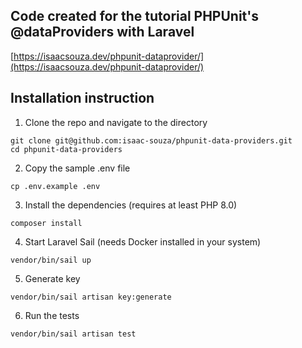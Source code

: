 ## Code created for the tutorial PHPUnit's @dataProviders with Laravel

[https://isaacsouza.dev/phpunit-dataprovider/](https://isaacsouza.dev/phpunit-dataprovider/)

## Installation instruction

1. Clone the repo and navigate to the directory
```
git clone git@github.com:isaac-souza/phpunit-data-providers.git
cd phpunit-data-providers
```
2. Copy the sample .env file
```
cp .env.example .env
```
3. Install the dependencies (requires at least PHP 8.0)
```
composer install
```
4. Start Laravel Sail (needs Docker installed in your system)
```
vendor/bin/sail up
```
5. Generate key
```
vendor/bin/sail artisan key:generate
```
6. Run the tests
```
vendor/bin/sail artisan test
```